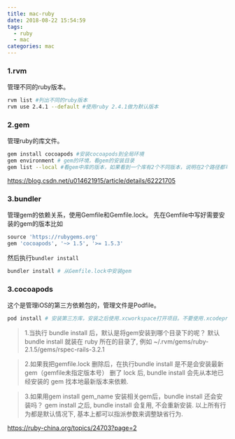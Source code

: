 ```yaml
---
title: mac-ruby
date: 2018-08-22 15:54:59
tags:
  - ruby
  - mac
categories: mac
---
```


### 1.rvm
管理不同的ruby版本。
``` bash
rvm list #列出不同的ruby版本
rvm use 2.4.1 --default #使用ruby 2.4.1做为默认版本
```
### 2.gem
管理ruby的库文件。
``` bash
gem install cocoapods #安装cocoapods到全局环境
gem environment # gem的环境，看gem的安装目录
gem list --local #看gem中库的版本，如果看到一个库有2个不同版本，说明在2个路径都可以查到，比如/usr/local/bin和$HOME/.rvm/gems/ruby-2.4.1/bin/bundler
```

https://blog.csdn.net/u014621915/article/details/62221705

<!-- more -->

### 3.bundler
管理gem的依赖关系，使用Gemfile和Gemfile.lock。
先在Gemfile中写好需要安装的gem的版本比如
``` ruby
source 'https://rubygems.org'
gem 'cocoapods', '~> 1.5', '>= 1.5.3'
```
然后执行`bundler install`
``` bash
bundler install # 从Gemfile.lock中安装gem
```

### 3.cocoapods
这个是管理iOS的第三方依赖包的，管理文件是Podfile。
``` bash
pod install # 安装第三方库，安装之后使用.xcworkspace打开项目。不要使用.xcodeproj
```

> 1.当执行 bundle install 后，默认是将gem安装到哪个目录下的呢？
默认 bundle install 就装在 ruby 所在的目录了, 例如 ~/.rvm/gems/ruby-2.1.5/gems/rspec-rails-3.2.1

>2.如果我把gemfile.lock 删除后，在执行bundle install 是不是会安装最新gem（gemfile未指定版本号）
删了 lock 后, bundle install 会先从本地已经安装的 gem 找本地最新版本来依赖.

>3.如果用gem install gem_name 安装相关gem后，bundle install 还会安装吗？
gem install 之后, bundle install 会复用, 不会重新安装.
以上所有行为都是默认情况下, 基本上都可以指派参数来调整缺省行为.

https://ruby-china.org/topics/24703?page=2